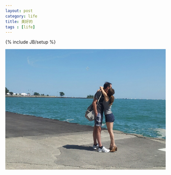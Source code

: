```yaml
---
layout: post
category: life
title: 美好的
tags : [life]
---
```

{% include JB/setup %}




![image](/assets/files/pic/2013/201308171.jpg)













